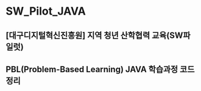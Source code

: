 # SW_Pilot_JAVA

## [대구디지털혁신진흥원] 지역 청년 산학협력 교육(SW파일럿)
## PBL(Problem-Based Learning) JAVA 학습과정 코드 정리
